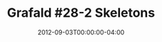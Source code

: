 ---
title: "Grafald #28-2 Skeletons"
type: "image"
date: 2012-09-03T00:00:00-04:00
draft: false
categories: ["Projects"]
image_path: "../img/2012/28-2.png"
alt_text: ""
is_subpage: true
---
